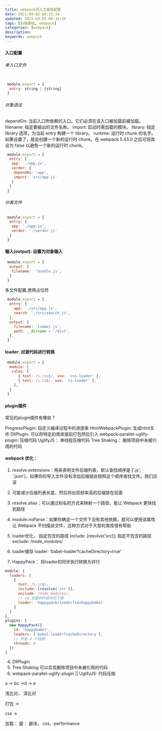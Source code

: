 ```yaml
---
title: webpack深入之基础配置
date: 2021-09-02 08:31:34
updated: 2021-09-02 08:31:34
tags: [前端基础, webpack]
categories: [webpack]
description:
keywords: webpack
---
```


#### 入口配置

###### 单入口文件

```javascript

 module.export = {
  entry: string | [string]
 }

```

###### 对象语法

dependOn: 当前入口所依赖的入口。它们必须在该入口被加载前被加载。
filename: 指定要输出的文件名称。
import: 启动时需加载的模块。
library: 指定 library 选项，为当前 entry 构建一个 library。
runtime: 运行时 chunk 的名字。如果设置了，就会创建一个新的运行时 chunk。在 webpack 5.43.0 之后可将其设为 false 以避免一个新的运行时 chunk。

```javascript
 module.export = {
  entry: {
   app: './app.js',
   verdor: {
    dependOn: 'app',
    import: 'src/app.js'
   }
  }
 }
```

###### 分离文件

```javascript
 module.export = {
  entry: {
   app: './app.js',
   verdor: './verdor.js'
  }
 }

```

#### 输入(output): 设置为对象输入

```javascript
 module.export = { 
  output: {
   filename:  'bundle.js',
  }
 }
```

多文件配置,使用占位符

```javascript
 module.export = {
  entry: {
    app: './src/app.js',
    search: './src/search.js',
  },
  output: {
    filename: '[name].js',
    path: __dirname + '/dist',
  },
 }
```

#### loader: 对源代码进行转换

```javascript
 module.export = {
  module: {
   rules: [
      { test: /\.css$/, use: 'css-loader' },
      { test: /\.ts$/, use: 'ts-loader' },
    ],
  }
 }
```

#### plugin插件

常见的plugin插件有哪些？

ProgressPlugin: 自定义编译过程中的进度条
HtmlWebpackPlugin: 生成html文件
DllPlugin: 可以将特定的类库提前打包然后引入
webpack-parallel-uglify-plugin: 压缩代码
UglifyJS： 单线程压缩代码
Tree Shaking： 删除项目中未被引用的代码


#### webpack 优化：
1. resolve.extensions：用来表明文件后缀列表，默认查找顺序是 ['.js', '.json']，如果你的导入文件没有添加后缀就会按照这个顺序查找文件。我们应该
2. 可能减少后缀列表长度，然后将出现频率高的后缀排在前面
3. resolve.alias：可以通过别名的方式来映射一个路径，能让 Webpack 更快找到路径
4. module.noParse：如果你确定一个文件下没有其他依赖，就可以使用该属性让 Webpack 不扫描该文件，这种方式对于大型的类库很有帮助


1. loader优化， 指定包含的路径 include: [resolve('src)]; 指定不包含的路径exclude: /node_modules/
2. loader缓存 loader: 'babel-loader?cacheDirectory=true'
3. HappyPack： 将loader的同步执行转换为并行

```javascript
module: {
  loaders: [
    {
      test: /\.js$/,
      include: [resolve('src')],
      exclude: /node_modules/,
      // id 后面的内容对应下面
      loader: 'happypack/loader?id=happybabel'
    }
  ]
},
plugins: [
  new HappyPack({
    id: 'happybabel',
    loaders: ['babel-loader?cacheDirectory'],
    // 开启 4 个线程
    threads: 4
  })
]
```

4. DllPlugin
5. Tree Shaking 可以实现删除项目中未被引用的代码
6. webpack-parallel-uglify-plugin || UglifyJS: 代码压缩

a -> bc ->d -> e

浅比对， 深比对

打包 -> 

css -> 

加载： 
鋆： 避讳， css，performance
